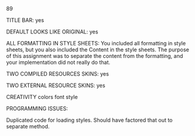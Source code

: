 89

TITLE BAR: yes

DEFAULT LOOKS LIKE ORIGINAL: yes

ALL FORMATTING IN STYLE SHEETS:
You included all formatting in style sheets, but you also included the Content in the style sheets. The purpose of this assignment was to separate the content from the formatting, and your implementation did not really do that.

TWO COMPILED RESOURCES SKINS: yes

TWO EXTERNAL RESOURCE SKINS: yes

CREATIVITY
colors 
font style

PROGRAMMING ISSUES:

Duplicated code for loading styles. Should have factored that out to separate method.
